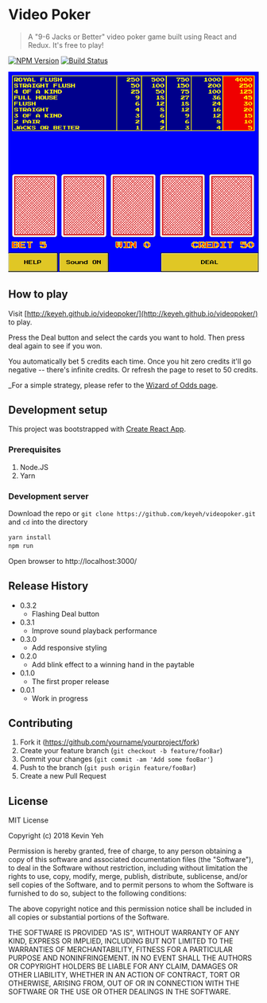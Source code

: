 # Video Poker

> A "9-6 Jacks or Better" video poker game built using React and Redux. It's free to play!

[![NPM Version][npm-image]][npm-url]
[![Build Status][travis-image]][travis-url]

![](screenshot.png)

## How to play

Visit [http://keyeh.github.io/videopoker/](http://keyeh.github.io/videopoker/) to play.

Press the Deal button and select the cards you want to hold. Then press deal again to see if you won.

You automatically bet 5 credits each time. Once you hit zero credits it'll go negative -- there's infinite credits. Or refresh the page to reset to 50 credits.

\_For a simple strategy, please refer to the [Wizard of Odds page](https://wizardofodds.com/games/video-poker/strategy/jacks-or-better/9-6/simple/).

## Development setup

This project was bootstrapped with [Create React App](https://github.com/facebookincubator/create-react-app).

### Prerequisites

1.  Node.JS
2.  Yarn

### Development server

Download the repo or `git clone https://github.com/keyeh/videopoker.git` and `cd` into the directory

```sh
yarn install
npm run
```

Open browser to http://localhost:3000/

## Release History

-   0.3.2
    -   Flashing Deal button
-   0.3.1
    -   Improve sound playback performance
-   0.3.0
    -   Add responsive styling
-   0.2.0
    -   Add blink effect to a winning hand in the paytable
-   0.1.0
    -   The first proper release
-   0.0.1
    -   Work in progress

## Contributing

1. Fork it (<https://github.com/yourname/yourproject/fork>)
2. Create your feature branch (`git checkout -b feature/fooBar`)
3. Commit your changes (`git commit -am 'Add some fooBar'`)
4. Push to the branch (`git push origin feature/fooBar`)
5. Create a new Pull Request

## License

MIT License

Copyright (c) 2018 Kevin Yeh

Permission is hereby granted, free of charge, to any person obtaining a copy
of this software and associated documentation files (the "Software"), to deal
in the Software without restriction, including without limitation the rights
to use, copy, modify, merge, publish, distribute, sublicense, and/or sell
copies of the Software, and to permit persons to whom the Software is
furnished to do so, subject to the following conditions:

The above copyright notice and this permission notice shall be included in all
copies or substantial portions of the Software.

THE SOFTWARE IS PROVIDED "AS IS", WITHOUT WARRANTY OF ANY KIND, EXPRESS OR
IMPLIED, INCLUDING BUT NOT LIMITED TO THE WARRANTIES OF MERCHANTABILITY,
FITNESS FOR A PARTICULAR PURPOSE AND NONINFRINGEMENT. IN NO EVENT SHALL THE
AUTHORS OR COPYRIGHT HOLDERS BE LIABLE FOR ANY CLAIM, DAMAGES OR OTHER
LIABILITY, WHETHER IN AN ACTION OF CONTRACT, TORT OR OTHERWISE, ARISING FROM,
OUT OF OR IN CONNECTION WITH THE SOFTWARE OR THE USE OR OTHER DEALINGS IN THE
SOFTWARE.

<!-- Markdown link & img dfn's -->

[npm-image]: https://img.shields.io/npm/v/datadog-metrics.svg?style=flat-square
[npm-url]: https://npmjs.org/package/datadog-metrics
[npm-downloads]: https://img.shields.io/npm/dm/datadog-metrics.svg?style=flat-square
[travis-image]: https://img.shields.io/travis/dbader/node-datadog-metrics/master.svg?style=flat-square
[travis-url]: https://travis-ci.org/dbader/node-datadog-metrics
[wiki]: https://github.com/yourname/yourproject/wiki
